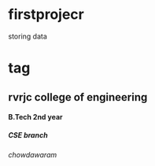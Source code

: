 # firstprojecr
storing data 
# <H1> tag
 
  ## rvrjc college of engineering
  #### B.Tech 2nd year
  ##### CSE branch
  ###### chowdawaram
